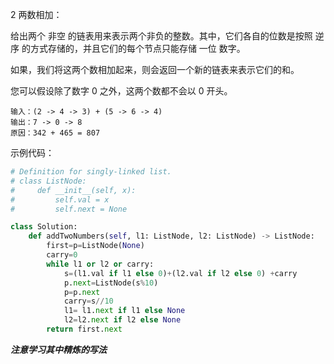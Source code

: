2 两数相加：

给出两个 非空 的链表用来表示两个非负的整数。其中，它们各自的位数是按照 逆序 的方式存储的，并且它们的每个节点只能存储 一位 数字。

如果，我们将这两个数相加起来，则会返回一个新的链表来表示它们的和。

您可以假设除了数字 0 之外，这两个数都不会以 0 开头。

```
输入：(2 -> 4 -> 3) + (5 -> 6 -> 4)
输出：7 -> 0 -> 8
原因：342 + 465 = 807
```

示例代码：

```python
# Definition for singly-linked list.
# class ListNode:
#     def __init__(self, x):
#         self.val = x
#         self.next = None

class Solution:
    def addTwoNumbers(self, l1: ListNode, l2: ListNode) -> ListNode:
        first=p=ListNode(None)
        carry=0
        while l1 or l2 or carry:
            s=(l1.val if l1 else 0)+(l2.val if l2 else 0) +carry 
            p.next=ListNode(s%10)
            p=p.next
            carry=s//10
            l1= l1.next if l1 else None
            l2=l2.next if l2 else None
        return first.next
```

***注意学习其中精炼的写法***

